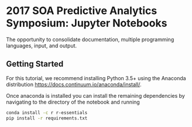 # 2017 SOA Predictive Analytics Symposium: Jupyter Notebooks
The opportunity to consolidate documentation, multiple programming languages, input, and output.

## Getting Started
For this tutorial, we recommend installing Python 3.5+ using the Anaconda distribution https://docs.continuum.io/anaconda/install/. 

Once anaconda is installed you can install the remaining dependencies by navigating to the directory of the notebook and running

```bash
conda install -c r r-essentials
pip install -r requirements.txt
```

